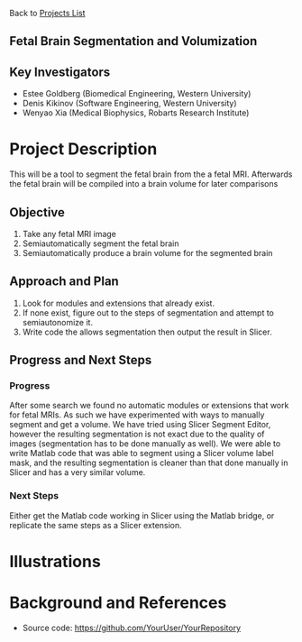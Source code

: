 Back to [Projects List](../../README.md#ProjectsList)

## Fetal Brain Segmentation and Volumization    

## Key Investigators
- Estee Goldberg (Biomedical Engineering, Western University)
- Denis Kikinov (Software Engineering, Western University) 
- Wenyao Xia (Medical Biophysics, Robarts Research Institute) 


# Project Description
<!-- Add a short paragraph describing the project. --> 
This will be a tool to segment the fetal brain from the a fetal MRI. Afterwards the fetal brain will be compiled into a brain volume for later comparisons


## Objective
1. Take any fetal MRI image
1. Semiautomatically segment the fetal brain
1. Semiautomatically produce a brain volume for the segmented brain 

## Approach and Plan

1. Look for modules and extensions that already exist.
1. If none exist, figure out to the steps of segmentation and attempt to semiautonomize it.
1. Write code the allows segmentation then output the result in Slicer.

## Progress and Next Steps

<!--Describe progress and next steps in a few bullet points as you are making progress.-->
### Progress
After some search we found no automatic modules or extensions that work for fetal MRIs. As such we have experimented with ways to manually segment and get a volume. We have tried using Slicer Segment Editor, however the resulting segmentation is not exact due to the quality of images (segmentation has to be done manually as well). We were able to write Matlab code that was able to segment using a Slicer volume label mask, and the resulting segmentation is cleaner than that done manually in Slicer and has a very similar volume.

### Next Steps
Either get the Matlab code working in Slicer using the Matlab bridge, or replicate the same steps as a Slicer extension. 

# Illustrations

<!--Add pictures and links to videos that demonstrate what has been accomplished.-->

<!--![Description of picture](Example2.jpg)-->

<!--![Some more images](Example2.jpg)-->

# Background and References

<!--Use this space for information that may help people better understand your project, like links to papers, source code, or data.-->

- Source code: https://github.com/YourUser/YourRepository
<!--- Documentation: https://link.to.docs
- Test data: https://link.to.test.data
-->
